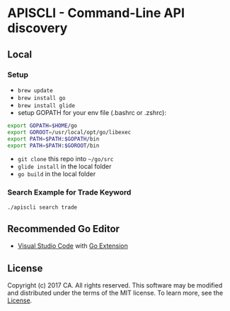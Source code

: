 # APISCLI - Command-Line API discovery

## Local

### Setup
- ` brew update `
- ` brew install go `
- ` brew install glide `
-  setup GOPATH for your env file (.bashrc or .zshrc):
```bash
export GOPATH=$HOME/go
export GOROOT=/usr/local/opt/go/libexec
export PATH=$PATH:$GOPATH/bin
export PATH=$PATH:$GOROOT/bin
```
- ` git clone ` this repo into ` ~/go/src `
- ` glide install ` in the local folder
- ` go build ` in the local folder

### Search Example for Trade Keyword

` ./apiscli search trade `

## Recommended Go Editor
- [Visual Studio Code](https://code.visualstudio.com/) with [Go Extension](https://github.com/Microsoft/vscode-go)

## License
Copyright (c) 2017 CA. All rights reserved.
This software may be modified and distributed under the terms of the MIT license. To learn more, see the [License](LICENSE.md).